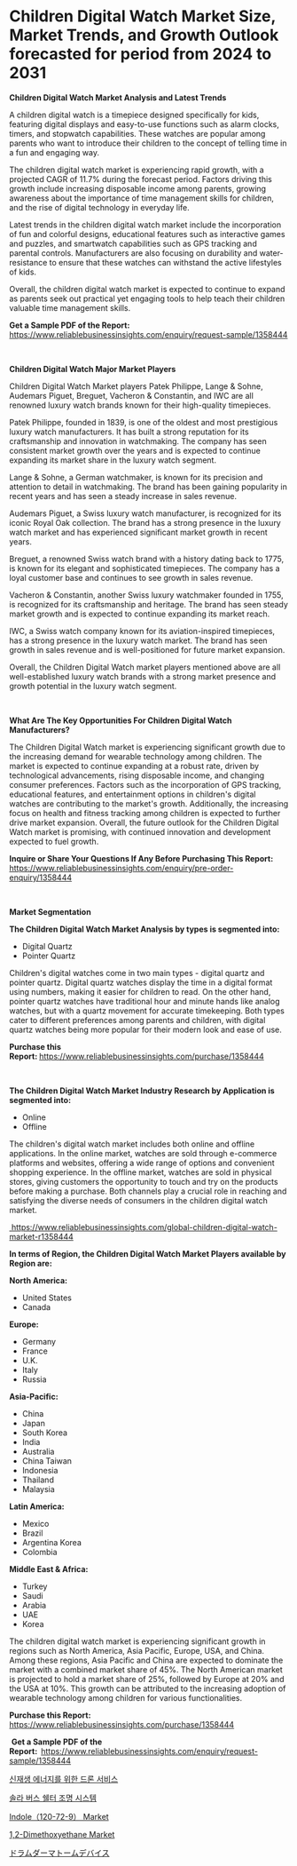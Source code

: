 <p><h1>Children Digital Watch Market Size, Market Trends, and Growth Outlook forecasted for period from 2024 to 2031</h1></p><p><strong>Children Digital Watch Market Analysis and Latest Trends</strong></p>
<p><p>A children digital watch is a timepiece designed specifically for kids, featuring digital displays and easy-to-use functions such as alarm clocks, timers, and stopwatch capabilities. These watches are popular among parents who want to introduce their children to the concept of telling time in a fun and engaging way.</p><p>The children digital watch market is experiencing rapid growth, with a projected CAGR of 11.7% during the forecast period. Factors driving this growth include increasing disposable income among parents, growing awareness about the importance of time management skills for children, and the rise of digital technology in everyday life.</p><p>Latest trends in the children digital watch market include the incorporation of fun and colorful designs, educational features such as interactive games and puzzles, and smartwatch capabilities such as GPS tracking and parental controls. Manufacturers are also focusing on durability and water-resistance to ensure that these watches can withstand the active lifestyles of kids.</p><p>Overall, the children digital watch market is expected to continue to expand as parents seek out practical yet engaging tools to help teach their children valuable time management skills.</p></p>
<p><strong>Get a Sample PDF of the Report:&nbsp;</strong> <a href="https://www.reliablebusinessinsights.com/enquiry/request-sample/1358444">https://www.reliablebusinessinsights.com/enquiry/request-sample/1358444</a></p>
<p>&nbsp;</p>
<p><strong>Children Digital Watch Major Market Players</strong></p>
<p><p>Children Digital Watch Market players Patek Philippe, Lange & Sohne, Audemars Piguet, Breguet, Vacheron & Constantin, and IWC are all renowned luxury watch brands known for their high-quality timepieces. </p><p>Patek Philippe, founded in 1839, is one of the oldest and most prestigious luxury watch manufacturers. It has built a strong reputation for its craftsmanship and innovation in watchmaking. The company has seen consistent market growth over the years and is expected to continue expanding its market share in the luxury watch segment.</p><p>Lange & Sohne, a German watchmaker, is known for its precision and attention to detail in watchmaking. The brand has been gaining popularity in recent years and has seen a steady increase in sales revenue.</p><p>Audemars Piguet, a Swiss luxury watch manufacturer, is recognized for its iconic Royal Oak collection. The brand has a strong presence in the luxury watch market and has experienced significant market growth in recent years.</p><p>Breguet, a renowned Swiss watch brand with a history dating back to 1775, is known for its elegant and sophisticated timepieces. The company has a loyal customer base and continues to see growth in sales revenue.</p><p>Vacheron & Constantin, another Swiss luxury watchmaker founded in 1755, is recognized for its craftsmanship and heritage. The brand has seen steady market growth and is expected to continue expanding its market reach.</p><p>IWC, a Swiss watch company known for its aviation-inspired timepieces, has a strong presence in the luxury watch market. The brand has seen growth in sales revenue and is well-positioned for future market expansion. </p><p>Overall, the Children Digital Watch market players mentioned above are all well-established luxury watch brands with a strong market presence and growth potential in the luxury watch segment.</p></p>
<p>&nbsp;</p>
<p><strong>What Are The Key Opportunities For Children Digital Watch Manufacturers?</strong></p>
<p><p>The Children Digital Watch market is experiencing significant growth due to the increasing demand for wearable technology among children. The market is expected to continue expanding at a robust rate, driven by technological advancements, rising disposable income, and changing consumer preferences. Factors such as the incorporation of GPS tracking, educational features, and entertainment options in children's digital watches are contributing to the market's growth. Additionally, the increasing focus on health and fitness tracking among children is expected to further drive market expansion. Overall, the future outlook for the Children Digital Watch market is promising, with continued innovation and development expected to fuel growth.</p></p>
<p><strong>Inquire or Share Your Questions If Any Before Purchasing This Report:</strong> <a href="https://www.reliablebusinessinsights.com/enquiry/pre-order-enquiry/1358444">https://www.reliablebusinessinsights.com/enquiry/pre-order-enquiry/1358444</a></p>
<p>&nbsp;</p>
<p><strong>Market Segmentation</strong></p>
<p><strong>The Children Digital Watch Market Analysis by types is segmented into:</strong></p>
<p><ul><li>Digital Quartz</li><li>Pointer Quartz</li></ul></p>
<p><p>Children's digital watches come in two main types - digital quartz and pointer quartz. Digital quartz watches display the time in a digital format using numbers, making it easier for children to read. On the other hand, pointer quartz watches have traditional hour and minute hands like analog watches, but with a quartz movement for accurate timekeeping. Both types cater to different preferences among parents and children, with digital quartz watches being more popular for their modern look and ease of use.</p></p>
<p><strong>Purchase this Report:&nbsp;</strong><a href="https://www.reliablebusinessinsights.com/purchase/1358444">https://www.reliablebusinessinsights.com/purchase/1358444</a></p>
<p>&nbsp;</p>
<p><strong>The Children Digital Watch Market Industry Research by Application is segmented into:</strong></p>
<p><ul><li>Online</li><li>Offline</li></ul></p>
<p><p>The children's digital watch market includes both online and offline applications. In the online market, watches are sold through e-commerce platforms and websites, offering a wide range of options and convenient shopping experience. In the offline market, watches are sold in physical stores, giving customers the opportunity to touch and try on the products before making a purchase. Both channels play a crucial role in reaching and satisfying the diverse needs of consumers in the children digital watch market.</p></p>
<p><a href="https://www.reliablebusinessinsights.com/global-children-digital-watch-market-r1358444">&nbsp;https://www.reliablebusinessinsights.com/global-children-digital-watch-market-r1358444</a></p>
<p><strong>In terms of Region, the Children Digital Watch Market Players available by Region are:</strong></p>
<p>
    <p> <strong> North America: </strong>
        <ul>
            <li>United States</li>
            <li>Canada</li>
        </ul>
        </p> 
    <p> <strong> Europe: </strong>
        <ul>
            <li>Germany</li>
            <li>France</li>
            <li>U.K.</li>
            <li>Italy</li>
            <li>Russia</li>
        </ul>
        </p> 
    <p> <strong> Asia-Pacific: </strong>
        <ul>
            <li>China</li>
            <li>Japan</li>
            <li>South Korea</li>
            <li>India</li>
            <li>Australia</li>
            <li>China Taiwan</li>
            <li>Indonesia</li>
            <li>Thailand</li>
            <li>Malaysia</li>
        </ul>
        </p> 
    <p> <strong> Latin America: </strong>
        <ul>
            <li>Mexico</li>
            <li>Brazil</li>
            <li>Argentina Korea</li>
            <li>Colombia</li>
        </ul>
        </p> 
    <p> <strong> Middle East & Africa: </strong>
        <ul>
            <li>Turkey</li>
            <li>Saudi</li>
            <li>Arabia</li>
            <li>UAE</li>
            <li>Korea</li>
        </ul>
    </p>
    </p>
<p><p>The children digital watch market is experiencing significant growth in regions such as North America, Asia Pacific, Europe, USA, and China. Among these regions, Asia Pacific and China are expected to dominate the market with a combined market share of 45%. The North American market is projected to hold a market share of 25%, followed by Europe at 20% and the USA at 10%. This growth can be attributed to the increasing adoption of wearable technology among children for various functionalities.</p></p>
<p><strong>Purchase this Report: </strong><a href="https://www.reliablebusinessinsights.com/purchase/1358444">https://www.reliablebusinessinsights.com/purchase/1358444</a></p>
<p>&nbsp;<strong>Get a Sample PDF of the Report:&nbsp;&nbsp;</strong><a href="https://www.reliablebusinessinsights.com/enquiry/request-sample/1358444">https://www.reliablebusinessinsights.com/enquiry/request-sample/1358444</a></p>
<p><strong></strong></p>
<p><p><a href="https://github.com/valroy852/Market-Research-Report-List-1/blob/main/196567681560.md">신재생 에너지를 위한 드론 서비스</a></p><p><a href="https://github.com/royErdmtyan906778/Market-Research-Report-List-1/blob/main/597585681559.md">솔라 버스 쉘터 조명 시스템</a></p><p><a href="https://github.com/NaomieConner2023/Market-Research-Report-List-1/blob/main/indole120-72-9-market.md">Indole（120-72-9） Market</a></p><p><a href="https://github.com/EbonyHane1955/Market-Research-Report-List-1/blob/main/12-dimethoxyethane-market.md">1,2-Dimethoxyethane Market</a></p><p><a href="https://github.com/joaejkdzgyljvo6/Market-Research-Report-List-2/blob/main/782742988978.md">ドラムダーマトームデバイス</a></p></p>